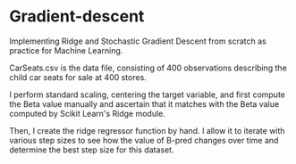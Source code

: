 # Gradient-descent
Implementing Ridge and Stochastic Gradient Descent from scratch as practice for Machine Learning.

CarSeats.csv is the data file, consisting of 400 observations describing the child car seats for sale at 400 stores.

I perform standard scaling, centering the target variable, and first compute the Beta value manually and ascertain that it matches with the Beta value computed by Scikit Learn's Ridge module.

Then, I create the ridge regressor function by hand. I allow it to iterate with various step sizes to see how the value of B-pred changes over time and determine the best step size for this dataset.
